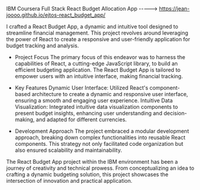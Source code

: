 IBM Coursera Full Stack React Budget Allocation App -----> https://jean-joooo.github.io/ejtos-react_budget_app/

I crafted a React Budget App, a dynamic and intuitive tool designed to streamline financial management. This project revolves around leveraging the power of React to create a responsive and user-friendly application for budget tracking and analysis.

- Project Focus
The primary focus of this endeavor was to harness the capabilities of React, a cutting-edge JavaScript library, to build an efficient budgeting application. The React Budget App is tailored to empower users with an intuitive interface, making financial tracking.

- Key Features
Dynamic User Interface: Utilized React's component-based architecture to create a dynamic and responsive user interface, ensuring a smooth and engaging user experience.
Intuitive Data Visualization: Integrated intuitive data visualization components to present budget insights, enhancing user understanding and decision-making, and adapted for different currencies.

- Development Approach
The project embraced a modular development approach, breaking down complex functionalities into reusable React components. This strategy not only facilitated code organization but also ensured scalability and maintainability.

The React Budget App project within the IBM environment has been a journey of creativity and technical prowess. From conceptualizing an idea to crafting a dynamic budgeting solution, this project showcases the intersection of innovation and practical application.
